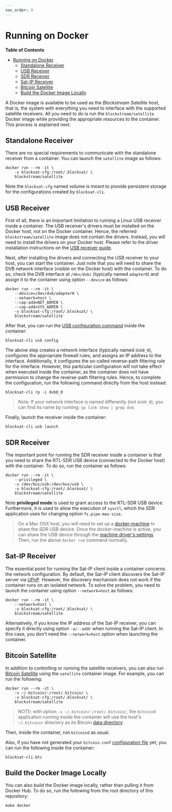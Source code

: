 ```yaml
---
nav_order: 9
---
```


# Running on Docker

<!-- markdown-toc start - Don't edit this section. Run M-x markdown-toc-refresh-toc -->
**Table of Contents**

- [Running on Docker](#running-on-docker)
    - [Standalone Receiver](#standalone-receiver)
    - [USB Receiver](#usb-receiver)
    - [SDR Receiver](#sdr-receiver)
    - [Sat-IP Receiver](#sat-ip-receiver)
    - [Bitcoin Satellite](#bitcoin-satellite)
    - [Build the Docker Image Locally](#build-the-docker-image-locally)

<!-- markdown-toc end -->


A Docker image is available to be used as the *Blockstream Satellite host*, that
is, the system with everything you need to interface with the supported
satellite receivers. All you need to do is run the `blockstream/satellite`
Docker image while providing the appropriate resources to the container. This
process is explained next.

## Standalone Receiver

There are no special requirements to communicate with the standalone receiver
from a container. You can launch the `satellite` image as follows:

```
docker run --rm -it \
    -v blocksat-cfg:/root/.blocksat/ \
    blockstream/satellite
```

Note the `blocksat-cfg` named volume is meant to provide persistent storage for
the configurations created by `blocksat-cli`.

## USB Receiver

First of all, there is an important limitation to running a Linux USB receiver
inside a container. The USB receiver's drivers must be installed on the Docker
host, not on the Docker container. Hence, the referred
`blockstream/satellite` image does not contain the drivers. Instead, you will
need to install the drivers on your Docker host. Please refer to the driver
installation instructions on the [USB receiver guide](tbs.md#tbs-drivers).

Next, after installing the drivers and connecting the USB receiver to your
host, you can start the container. Just note that you will need to share the
DVB network interface (visible on the Docker host) with the container. To do
so, check the DVB interface at `/dev/dvb/` (typically named `adapter0`) and
assign it to the container using option `--device` as follows:

```
docker run --rm -it \
    --device=/dev/dvb/adapter0 \
    --network=host \
    --cap-add=NET_ADMIN \
    --cap-add=SYS_ADMIN \
    -v blocksat-cfg:/root/.blocksat/ \
    blockstream/satellite
```

After that, you can run the [USB configuration
command](tbs.md#configure-the-host) inside the container:

```
blocksat-cli usb config
```

The above step creates a network interface (typically named `dvb0_0`),
configures the appropriate firewall rules, and assigns an IP address to the
interface. Additionally, it configures the so-called reverse-path filtering
rule for the interface. However, this particular configuration will not take
effect when executed inside the container, as the container does not have
permission to change the reverse-path filtering rules. Hence, to complete the
configuration, run the following command directly from the host instead:

```
blocksat-cli rp -i dvb0_0
```

> Note: If your network interface is named differently (not `dvb0_0`), you can
> find its name by running: `ip link show | grep dvb`.

Finally, launch the receiver inside the container:

```
blocksat-cli usb launch
```

## SDR Receiver

The important point for running the SDR receiver inside a container is that you
need to share the RTL-SDR USB device (connected to the Docker host) with the
container. To do so, run the container as follows:

```
docker run --rm -it \
    --privileged \
    -v /dev/bus/usb:/dev/bus/usb \
    -v blocksat-cfg:/root/.blocksat/ \
    blockstream/satellite
```

Note **privileged mode** is used to grant access to the RTL-SDR USB
device. Furthermore, it is used to allow the execution of `sysctl`, which the
SDR application uses for changing option `fs.pipe-max-size`.

> On a Mac OSX host, you will need to set up a
> [docker-machine](https://docs.docker.com/machine/) to share the SDR USB
> device. Once the docker-machine is active, you can share the USB device
> through the [machine driver's settings](https://github.com/machine-drivers).
> Then, run the above `docker run` command normally.

## Sat-IP Receiver

The essential point for running the Sat-IP client inside a container concerns
the network configuration. By default, the Sat-IP client discovers the Sat-IP
server via [UPnP](https://en.wikipedia.org/wiki/Universal_Plug_and_Play).
However, the discovery mechanism does not work if the container runs on an
isolated network. To solve the problem, you need to launch the container using
option `--network=host` as follows:

```
docker run --rm -it \
    --network=host \
    -v blocksat-cfg:/root/.blocksat/ \
    blockstream/satellite
```

Alternatively, if you know the IP address of the Sat-IP receiver, you can
specify it directly using option `-a/--addr` when running the Sat-IP client. In
this case, you don't need the `--network=host` option when launching the
container.

## Bitcoin Satellite

In addition to controlling or running the satellite receivers, you can also run
[Bitcoin Satellite](bitcoin.md) using the `satellite` container image. For
example, you can run the following:

```
docker run --rm -it \
    -v ~/.bitcoin/:/root/.bitcoin/ \
    -v blocksat-cfg:/root/.blocksat/ \
    blockstream/satellite
```

> NOTE: with option `-v ~/.bitcoin/:/root/.bitcoin/`, the `bitcoind` application
> running inside the container will use the host's `~/.bitcoin/` directory as
> its Bitcoin [data directory](https://en.bitcoin.it/wiki/Data_directory).

Then, inside the container, run `bitcoind` as usual.

Also, if you have not generated your `bitcoin.conf`
[configuration file](bitcoin.md#configuration) yet, you can run the following
inside the container:

```
blocksat-cli btc
```

## Build the Docker Image Locally

You can also build the Docker image locally, rather than pulling it from Docker
Hub. To do so, run the following from the root directory of this repository:

```
make docker
```
